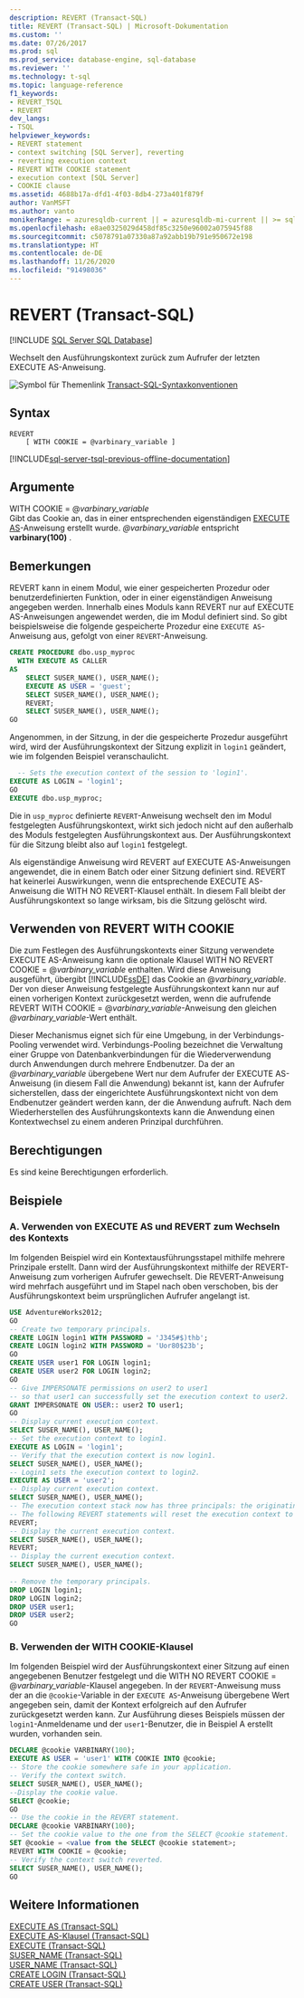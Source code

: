```yaml
---
description: REVERT (Transact-SQL)
title: REVERT (Transact-SQL) | Microsoft-Dokumentation
ms.custom: ''
ms.date: 07/26/2017
ms.prod: sql
ms.prod_service: database-engine, sql-database
ms.reviewer: ''
ms.technology: t-sql
ms.topic: language-reference
f1_keywords:
- REVERT_TSQL
- REVERT
dev_langs:
- TSQL
helpviewer_keywords:
- REVERT statement
- context switching [SQL Server], reverting
- reverting execution context
- REVERT WITH COOKIE statement
- execution context [SQL Server]
- COOKIE clause
ms.assetid: 4688b17a-dfd1-4f03-8db4-273a401f879f
author: VanMSFT
ms.author: vanto
monikerRange: = azuresqldb-current || = azuresqldb-mi-current || >= sql-server-2016 || >= sql-server-linux-2017 || = sqlallproducts-allversions||=azure-sqldw-latest
ms.openlocfilehash: e8ae0325029d458df85c3250e96002a075945f88
ms.sourcegitcommit: c5078791a07330a87a92abb19b791e950672e198
ms.translationtype: HT
ms.contentlocale: de-DE
ms.lasthandoff: 11/26/2020
ms.locfileid: "91498036"
---
```

# <a name="revert-transact-sql"></a>REVERT (Transact-SQL)
[!INCLUDE [SQL Server SQL Database](../../includes/applies-to-version/sql-asdb-asdbmi-asa.md)]   

  Wechselt den Ausführungskontext zurück zum Aufrufer der letzten EXECUTE AS-Anweisung.  
  
 ![Symbol für Themenlink](../../database-engine/configure-windows/media/topic-link.gif "Symbol für Themenlink") [Transact-SQL-Syntaxkonventionen](../../t-sql/language-elements/transact-sql-syntax-conventions-transact-sql.md)  
  
## <a name="syntax"></a>Syntax  
  
```syntaxsql
REVERT  
    [ WITH COOKIE = @varbinary_variable ]  
```  
  
[!INCLUDE[sql-server-tsql-previous-offline-documentation](../../includes/sql-server-tsql-previous-offline-documentation.md)]

## <a name="arguments"></a>Argumente
 WITH COOKIE = @*varbinary_variable*  
 Gibt das Cookie an, das in einer entsprechenden eigenständigen [EXECUTE AS](../../t-sql/statements/execute-as-transact-sql.md)-Anweisung erstellt wurde. *\@varbinary_variable* entspricht **varbinary(100)** .  
  
## <a name="remarks"></a>Bemerkungen  
 REVERT kann in einem Modul, wie einer gespeicherten Prozedur oder benutzerdefinierten Funktion, oder in einer eigenständigen Anweisung angegeben werden. Innerhalb eines Moduls kann REVERT nur auf EXECUTE AS-Anweisungen angewendet werden, die im Modul definiert sind. So gibt beispielsweise die folgende gespeicherte Prozedur eine `EXECUTE AS`-Anweisung aus, gefolgt von einer `REVERT`-Anweisung.  
  
```sql  
CREATE PROCEDURE dbo.usp_myproc   
  WITH EXECUTE AS CALLER  
AS   
    SELECT SUSER_NAME(), USER_NAME();  
    EXECUTE AS USER = 'guest';  
    SELECT SUSER_NAME(), USER_NAME();  
    REVERT;  
    SELECT SUSER_NAME(), USER_NAME();  
GO  
```  
  
 Angenommen, in der Sitzung, in der die gespeicherte Prozedur ausgeführt wird, wird der Ausführungskontext der Sitzung explizit in `login1` geändert, wie im folgenden Beispiel veranschaulicht.  
  
```sql 
  -- Sets the execution context of the session to 'login1'.  
EXECUTE AS LOGIN = 'login1';  
GO  
EXECUTE dbo.usp_myproc;   
```  
  
 Die in `usp_myproc` definierte `REVERT`-Anweisung wechselt den im Modul festgelegten Ausführungskontext, wirkt sich jedoch nicht auf den außerhalb des Moduls festgelegten Ausführungskontext aus. Der Ausführungskontext für die Sitzung bleibt also auf `login1` festgelegt.  
  
 Als eigenständige Anweisung wird REVERT auf EXECUTE AS-Anweisungen angewendet, die in einem Batch oder einer Sitzung definiert sind. REVERT hat keinerlei Auswirkungen, wenn die entsprechende EXECUTE AS-Anweisung die WITH NO REVERT-Klausel enthält. In diesem Fall bleibt der Ausführungskontext so lange wirksam, bis die Sitzung gelöscht wird.  
  
## <a name="using-revert-with-cookie"></a>Verwenden von REVERT WITH COOKIE  
 Die zum Festlegen des Ausführungskontexts einer Sitzung verwendete EXECUTE AS-Anweisung kann die optionale Klausel WITH NO REVERT COOKIE = @*varbinary_variable* enthalten. Wird diese Anweisung ausgeführt, übergibt [!INCLUDE[ssDE](../../includes/ssde-md.md)] das Cookie an @*varbinary_variable*. Der von dieser Anweisung festgelegte Ausführungskontext kann nur auf einen vorherigen Kontext zurückgesetzt werden, wenn die aufrufende REVERT WITH COOKIE = @*varbinary_variable*-Anweisung den gleichen *\@varbinary_variable*-Wert enthält.  
  
 Dieser Mechanismus eignet sich für eine Umgebung, in der Verbindungs-Pooling verwendet wird. Verbindungs-Pooling bezeichnet die Verwaltung einer Gruppe von Datenbankverbindungen für die Wiederverwendung durch Anwendungen durch mehrere Endbenutzer. Da der an *\@varbinary_variable* übergebene Wert nur dem Aufrufer der EXECUTE AS-Anweisung (in diesem Fall die Anwendung) bekannt ist, kann der Aufrufer sicherstellen, dass der eingerichtete Ausführungskontext nicht von dem Endbenutzer geändert werden kann, der die Anwendung aufruft. Nach dem Wiederherstellen des Ausführungskontexts kann die Anwendung einen Kontextwechsel zu einem anderen Prinzipal durchführen.  
  
## <a name="permissions"></a>Berechtigungen  
 Es sind keine Berechtigungen erforderlich.  
  
## <a name="examples"></a>Beispiele  
  
### <a name="a-using-execute-as-and-revert-to-switch-context"></a>A. Verwenden von EXECUTE AS und REVERT zum Wechseln des Kontexts  
 Im folgenden Beispiel wird ein Kontextausführungsstapel mithilfe mehrere Prinzipale erstellt. Dann wird der Ausführungskontext mithilfe der REVERT-Anweisung zum vorherigen Aufrufer gewechselt. Die REVERT-Anweisung wird mehrfach ausgeführt und im Stapel nach oben verschoben, bis der Ausführungskontext beim ursprünglichen Aufrufer angelangt ist.  
  
```sql  
USE AdventureWorks2012;  
GO  
-- Create two temporary principals.  
CREATE LOGIN login1 WITH PASSWORD = 'J345#$)thb';  
CREATE LOGIN login2 WITH PASSWORD = 'Uor80$23b';  
GO  
CREATE USER user1 FOR LOGIN login1;  
CREATE USER user2 FOR LOGIN login2;  
GO  
-- Give IMPERSONATE permissions on user2 to user1  
-- so that user1 can successfully set the execution context to user2.  
GRANT IMPERSONATE ON USER:: user2 TO user1;  
GO  
-- Display current execution context.  
SELECT SUSER_NAME(), USER_NAME();  
-- Set the execution context to login1.   
EXECUTE AS LOGIN = 'login1';  
-- Verify that the execution context is now login1.  
SELECT SUSER_NAME(), USER_NAME();  
-- Login1 sets the execution context to login2.  
EXECUTE AS USER = 'user2';  
-- Display current execution context.  
SELECT SUSER_NAME(), USER_NAME();  
-- The execution context stack now has three principals: the originating caller, login1, and login2.  
-- The following REVERT statements will reset the execution context to the previous context.  
REVERT;  
-- Display the current execution context.  
SELECT SUSER_NAME(), USER_NAME();  
REVERT;  
-- Display the current execution context.  
SELECT SUSER_NAME(), USER_NAME();  
  
-- Remove the temporary principals.  
DROP LOGIN login1;  
DROP LOGIN login2;  
DROP USER user1;  
DROP USER user2;  
GO  
```  
  
### <a name="b-using-the-with-cookie-clause"></a>B. Verwenden der WITH COOKIE-Klausel  
 Im folgenden Beispiel wird der Ausführungskontext einer Sitzung auf einen angegebenen Benutzer festgelegt und die WITH NO REVERT COOKIE = @*varbinary_variable*-Klausel angegeben. In der `REVERT`-Anweisung muss der an die `@cookie`-Variable in der `EXECUTE AS`-Anweisung übergebene Wert angegeben sein, damit der Kontext erfolgreich auf den Aufrufer zurückgesetzt werden kann. Zur Ausführung dieses Beispiels müssen der `login1`-Anmeldename und der `user1`-Benutzer, die in Beispiel A erstellt wurden, vorhanden sein.  
  
```sql 
DECLARE @cookie VARBINARY(100);  
EXECUTE AS USER = 'user1' WITH COOKIE INTO @cookie;  
-- Store the cookie somewhere safe in your application.  
-- Verify the context switch.  
SELECT SUSER_NAME(), USER_NAME();  
--Display the cookie value.  
SELECT @cookie;  
GO  
-- Use the cookie in the REVERT statement.  
DECLARE @cookie VARBINARY(100);  
-- Set the cookie value to the one from the SELECT @cookie statement.  
SET @cookie = <value from the SELECT @cookie statement>;  
REVERT WITH COOKIE = @cookie;  
-- Verify the context switch reverted.  
SELECT SUSER_NAME(), USER_NAME();  
GO  
```  
  
## <a name="see-also"></a>Weitere Informationen  
 [EXECUTE AS &#40;Transact-SQL&#41;](../../t-sql/statements/execute-as-transact-sql.md)   
 [EXECUTE AS-Klausel &#40;Transact-SQL&#41;](../../t-sql/statements/execute-as-clause-transact-sql.md)   
 [EXECUTE &#40;Transact-SQL&#41;](../../t-sql/language-elements/execute-transact-sql.md)   
 [SUSER_NAME &#40;Transact-SQL&#41;](../../t-sql/functions/suser-name-transact-sql.md)   
 [USER_NAME &#40;Transact-SQL&#41;](../../t-sql/functions/user-name-transact-sql.md)   
 [CREATE LOGIN &#40;Transact-SQL&#41;](../../t-sql/statements/create-login-transact-sql.md)   
 [CREATE USER &#40;Transact-SQL&#41;](../../t-sql/statements/create-user-transact-sql.md)  
  
  
